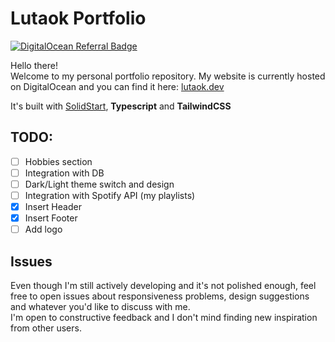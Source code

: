 # Lutaok Portfolio

[![DigitalOcean Referral Badge](https://web-platforms.sfo2.cdn.digitaloceanspaces.com/WWW/Badge%201.svg)](https://www.digitalocean.com/?refcode=34bdef88aef6&utm_campaign=Referral_Invite&utm_medium=Referral_Program&utm_source=badge)

Hello there!<br/>
Welcome to my personal portfolio repository.
My website is currently hosted on DigitalOcean and you can find it here: [lutaok.dev](https://lutaok.dev)

It's built with [SolidStart](https://github.com/solidjs/solid-start), **Typescript** and **TailwindCSS**

## TODO:

- [ ] Hobbies section
- [ ] Integration with DB
- [ ] Dark/Light theme switch and design
- [ ] Integration with Spotify API (my playlists)
- [x] Insert Header
- [x] Insert Footer
- [ ] Add logo

## Issues

Even though I'm still actively developing and it's not polished enough, feel free to open issues about responsiveness problems, design suggestions and whatever you'd like to discuss with me. <br/>I'm open to constructive feedback and I don't mind finding new inspiration from other users.
